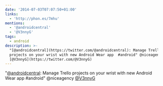 ```yaml
---
date: '2014-07-03T07:07:50+01:00'
links:
  - 'http://phon.es/7mhu'
mentions:
  - '@androidcentral'
  - '@V3nnyG'
tags:
  - android
description: >-
  "[@androidcentral](https://twitter.com/@androidcentral): Manage Trello
  projects on your wrist with new Android Wear app  #android" @niceagency
  [@V3nnyG](https://twitter.com/@V3nnyG)
---
```

"[@androidcentral](https://twitter.com/@androidcentral): Manage Trello projects on your wrist with new Android Wear app  #android" @niceagency [@V3nnyG](https://twitter.com/@V3nnyG)
